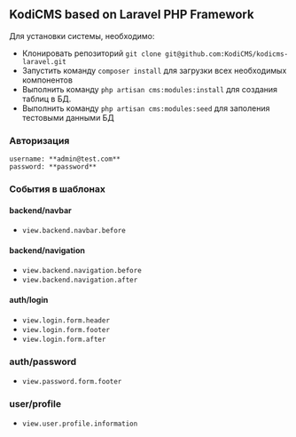 ## KodiCMS based on Laravel PHP Framework

Для установки системы, необходимо:

 * Клонировать репозиторий `git clone git@github.com:KodiCMS/kodicms-laravel.git`
 * Запустить команду `composer install` для загрузки всех необходимых компонентов
 * Выполнить команду `php artisan cms:modules:install` для создания таблиц в БД.
 * Выполнить команду `php artisan cms:modules:seed` для заполения тестовыми данными БД

### Авторизация

	username: **admin@test.com**
	password: **password**

### События в шаблонах

#### backend/navbar
 * `view.backend.navbar.before`

#### backend/navigation
 * `view.backend.navigation.before`
 * `view.backend.navigation.after`

#### auth/login
 * `view.login.form.header`
 * `view.login.form.footer`
 * `view.login.form.after`

### auth/password
 * `view.password.form.footer`
 
### user/profile
 * `view.user.profile.information`